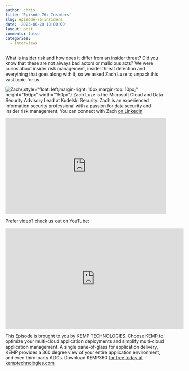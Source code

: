 ```yaml
---
author: chris
title: 'Episode 76: Insiders'
slug: episode-76-insiders
date: '2023-06-20 18:00:00'
layout: post
comments: false
categories:
  - Interviews
---
```


What is insider risk and how does it differ from an insider threat? Did you know that these are not always bad actors or malicious acts? We were curios about insider risk management, insider threat detection and everything that goes along with it, so we asked Zach Luze to unpack this vast topic for us.

![Zach](/images/uploads/2023/06/zach.jpg){:style="float: left;margin-right: 10px;margin-top: 10px;" height="150px" width="150px"} Zach Luze is the Microsoft Cloud and Data Security Advisory Lead at Kudelski Security. Zach is an experienced information security professional with a passion for data security and insider risk management. You can connect with Zach [on LinkedIn](https://www.linkedin.com/in/zachluze/)

<p><iframe width="100%" height="300" scrolling="no" frameborder="no" allow="autoplay" src="https://w.soundcloud.com/player/?url=https%3A//api.soundcloud.com/tracks/1546726750&color=%23ff5500&auto_play=false&hide_related=false&show_comments=true&show_user=true&show_reposts=false&show_teaser=true&visual=true"></iframe></p>

Prefer video? check us out on YouTube:

<p><iframe width="560" height="315" src="https://www.youtube.com/embed/IGKt0jiezE0" title="YouTube video player" frameborder="0" allow="accelerometer; autoplay; clipboard-write; encrypted-media; gyroscope; picture-in-picture; web-share" allowfullscreen></iframe></p>

This Episode is brought to you by KEMP TECHNOLOGIES. Choose KEMP to optimize your multi-cloud application deployments and simplify multi-cloud application management. A single pane-of-glass for application delivery, KEMP provides a 360 degree view of your entire application environment, and even third-party ADCs. Download KEMP360 [for free today at kemptechnologies.com](https://kempte.ch/2MYXjew)
